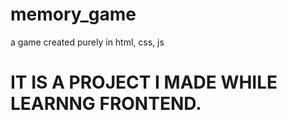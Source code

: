 # memory_game
a game created purely in html, css, js
<h1>IT IS A PROJECT I MADE WHILE LEARNNG FRONTEND.</h1>
